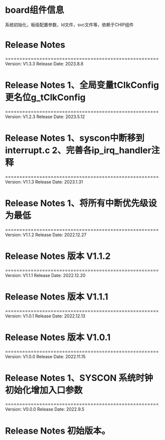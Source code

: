 # board组件信息
系统初始化，板级配置参数，ld文件，svc文件等，依赖于CHIP组件

# Release Notes
======================================================
Version: V1.3.3
Release Date: 2023.8.8

Release Notes
1、全局变量tClkConfig更名位g_tClkConfig
======================================================

======================================================
Version: V1.2.3
Release Date: 2023.5.12

Release Notes
1、syscon中断移到interrupt.c
2、完善各ip_irq_handler注释
======================================================

======================================================
Version: V1.1.3
Release Date: 2023.1.31

Release Notes
1、将所有中断优先级设为最低
======================================================

======================================================
Version: V1.1.2
Release Date: 2022.12.27

Release Notes
版本 V1.1.2
======================================================

======================================================
Version: V1.1.1
Release Date: 2022.12.20

Release Notes
版本 V1.1.1
======================================================

======================================================
Version: V1.0.1
Release Date: 2022.12.13

Release Notes
版本 V1.0.1
======================================================

======================================================
Version: V1.0.0
Release Date: 2022.11.15

Release Notes
1、SYSCON 系统时钟初始化增加入口参数
======================================================

======================================================
Version: V0.0.0
Release Date: 2022.9.5

Release Notes
初始版本。
======================================================